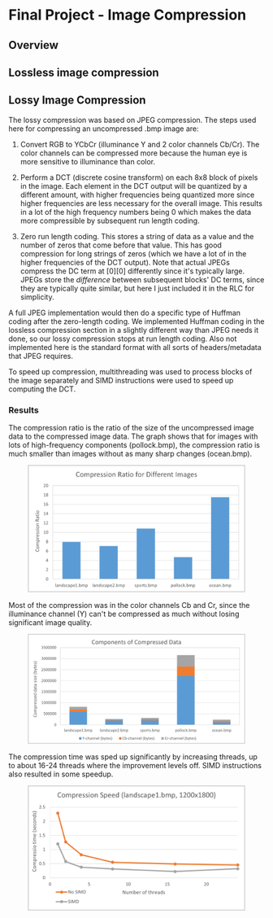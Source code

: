 # Final Project - Image Compression


## Overview

## Lossless image compression

## Lossy Image Compression

The lossy compression was based on JPEG compression. The steps used here for compressing an uncompressed .bmp image are:

1. Convert RGB to YCbCr (illuminance Y and 2 color channels Cb/Cr). The color channels can be compressed more because the human eye is more sensitive to illuminance than color.

2. Perform a DCT (discrete cosine transform) on each 8x8 block of pixels in the image. Each element in the DCT output will be quantized by a different amount, with higher frequencies being quantized more since higher frequencies are less necessary for the overall image. This results in a lot of the high frequency numbers being 0 which makes the data more compressible by subsequent run length coding. 

3. Zero run length coding. This stores a string of data as a value and the number of zeros that come before that value. This has good compression for long strings of zeros (which we have a lot of in the higher frequencies of the DCT output). 
Note that actual JPEGs compress the DC term at [0][0] differently since it's typically large. JPEGs store the *difference* between subsequent blocks' DC terms, since they are typically quite similar, but here I just included it in the RLC for simplicity.

A full JPEG implementation would then do a specific type of Huffman coding after the zero-length coding. We implemented Huffman coding in the lossless compression section in a slightly different way than JPEG needs it done, so our lossy compression stops at run length coding. Also not implemented here is the standard format with all sorts of headers/metadata that JPEG requires. 

To speed up compression, multithreading was used to process blocks of the image separately and SIMD instructions were used to speed up computing the DCT.

### Results

The compression ratio is the ratio of the size of the uncompressed image data to the compressed image data. The graph shows that for images with lots of high-frequency components (pollock.bmp), the compression ratio is much smaller than images without as many sharp changes (ocean.bmp).

<p align="center"> <img src="test_results/lossy_compression_ratio.png" alt="drawing" width="85%"/> </p>

Most of the compression was in the color channels Cb and Cr, since the illuminance channel (Y) can't be compressed as much without losing significant image quality.

<p align="center"> <img src="test_results/lossy_ycbcr_components.png" alt="drawing" width="85%"/> </p>

The compression time was sped up significantly by increasing threads, up to about 16-24 threads where the improvement levels off. SIMD instructions also resulted in some speedup.

<p align="center"> <img src="test_results/lossy_compression_speed_landscape1.png" alt="drawing" width="85%"/> </p>


